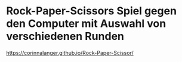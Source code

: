# Rock-Paper-Scissors Spiel gegen den Computer mit Auswahl von verschiedenen Runden
https://corinnalanger.github.io/Rock-Paper-Scissor/
